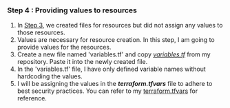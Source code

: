 ### Step 4 : Providing values to resources
1. In [Step 3](https://github.com/AjaySurwase/Deploy-Flask-App/blob/master/resources.md), we created files for resources but did not assign any values to those resources.
2. Values are necessary for resource creation. In this step, I am going to provide values for the resources.
3. Create a new file named 'variables.tf' and copy *[variables.tf](https://github.com/AjaySurwase/Deploy-Flask-App/blob/master/Application%20Deployment/variables.tf)* from my repository. Paste it into the newly created file.
4. In the 'variables.tf' file, I have only defined variable names without hardcoding the values.
5. I will be assigning the values in the ***terraform.tfvars*** file to adhere to best security practices. You can refer to my [terraform.tfvars](https://github.com/AjaySurwase/Deploy-Flask-App/blob/master/Application%20Deployment/terraform.tfvars) for reference.
